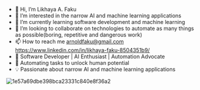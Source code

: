 - 👋 Hi, I’m Likhaya A. Faku
- 👀 I’m interested in the narrow AI and machine learning applications
- 🌱 I’m currently learning software development and machine learning
- 💞️ I’m looking to collaborate on technologies to automate as many things as possible(boring, repetitive and dangerous work)
- 📫 How to reach me arnoldfaku@gmail.com https://www.linkedin.com/in/likhaya-faku-8504351b9/
- 🚀 Software Developer | AI Enthusiast | Automation Advocate
- 🌱 Automating tasks to unlock human potential
- 💡 Passionate about narrow AI and machine learning applications

![1e57a69dbe398bca23331c840e8f36a2](https://user-images.githubusercontent.com/80386070/186252370-690c0c7d-57bc-470f-89f6-1f44a22d1b1c.jpg)

